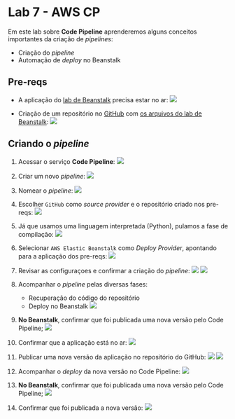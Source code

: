 # Lab 7 - AWS CP

Em este lab sobre **Code Pipeline** aprenderemos alguns conceitos importantes da criação de *pipelines*:
 - Criação do *pipeline*
 - Automação de *deploy* no Beanstalk

## Pre-reqs

- A aplicação do [lab de Beanstalk](/mob/cloud/lab06-paas-eb.md) precisa estar no ar:
   ![](/mob/cloud/img/cp00-0.png)
   
- Criação de um repositório no [GitHub](https://github.com/) com [os arquivos do lab de Beanstalk](/mob/cloud/lab06-paas-eb):
   ![](/mob/cloud/img/cp00-1.png)


## Criando o *pipeline*
 
1. Acessar o serviço **Code Pipeline**:
   ![](/mob/cloud/img/cp01.png)
   
2. Criar um novo *pipeline*:
   ![](/mob/cloud/img/cp02.png)

3. Nomear o *pipeline*:
   ![](/mob/cloud/img/cp03.png)

4. Escolher `GitHub` como *source provider* e o repositório criado nos pre-reqs:
   ![](/mob/cloud/img/cp04.png)

5. Já que usamos uma linguagem interpretada (Python), pulamos a fase de compilação:
   ![](/mob/cloud/img/cp05.png)

6. Selecionar `AWS Elastic Beanstalk` como *Deploy Provider*, apontando para a aplicação dos pre-reqs:
   ![](/mob/cloud/img/cp06.png)

7. Revisar as configuraçoes e confirmar a criação do *pipeline*:
   ![](/mob/cloud/img/cp07.png)
   ![](/mob/cloud/img/cp08.png)

8. Acompanhar o *pipeline* pelas diversas fases:
    * Recuperação do código do repositório
    * Deploy no Beanstalk
   ![](/mob/cloud/img/cp09.png)

9. **No Beanstalk**, confirmar que foi publicada uma nova versão pelo Code Pipeline;
   ![](/mob/cloud/img/cp10.png)

10. Confirmar que a aplicação está no ar:
   ![](/mob/cloud/img/cp11.png)

11. Publicar uma nova versão da aplicação no repositório do GitHub:
   ![](/mob/cloud/img/cp12.png)
   ![](/mob/cloud/img/cp13.png)

12. Acompanhar o *deploy* da nova versão no Code Pipeline:
   ![](/mob/cloud/img/cp14.png)

13. **No Beanstalk**, confirmar que foi publicada uma nova versão pelo Code Pipeline;
   ![](/mob/cloud/img/cp15.png)

14. Confirmar que foi publicada a nova versão:
   ![](/mob/cloud/img/cp16.png)
